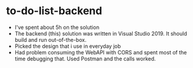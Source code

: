 # to-do-list-backend
* I've spent about 5h on the solution
* The backend (this) solution was written in Visual Studio 2019. It should build and run out-of-the-box.
* Picked the design that i use in everyday job
* Had problem consuming the WebAPI with CORS and spent most of the time debugging that. Used Postman and the calls worked.

